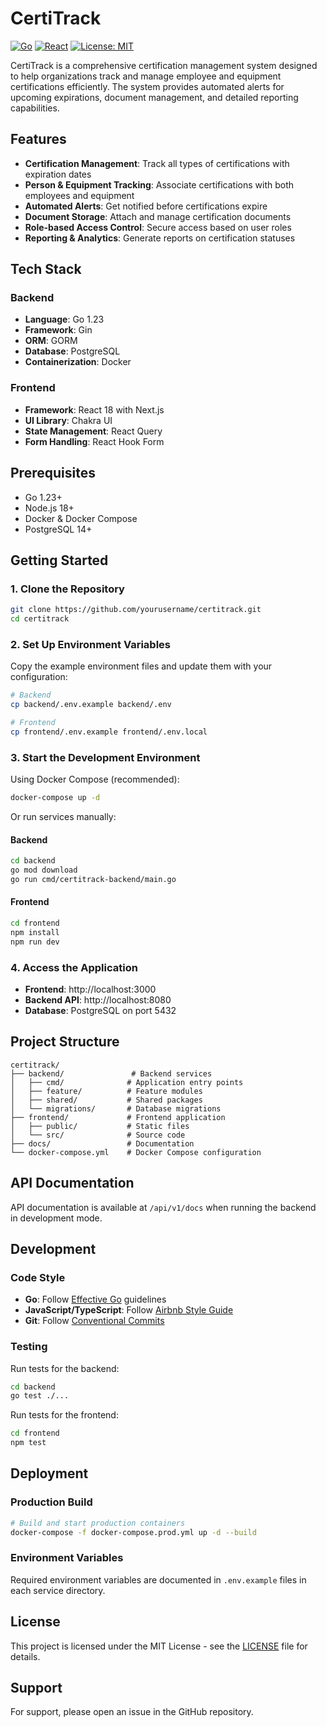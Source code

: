 # CertiTrack

[![Go](https://img.shields.io/badge/Go-1.23-blue.svg)](https://golang.org/)
[![React](https://img.shields.io/badge/React-18.x-61DAFB.svg)](https://reactjs.org/)
[![License: MIT](https://img.shields.io/badge/License-MIT-yellow.svg)](https://opensource.org/licenses/MIT)

CertiTrack is a comprehensive certification management system designed to help organizations track and manage employee and equipment certifications efficiently. The system provides automated alerts for upcoming expirations, document management, and detailed reporting capabilities.

## Features

- **Certification Management**: Track all types of certifications with expiration dates
- **Person & Equipment Tracking**: Associate certifications with both employees and equipment
- **Automated Alerts**: Get notified before certifications expire
- **Document Storage**: Attach and manage certification documents
- **Role-based Access Control**: Secure access based on user roles
- **Reporting & Analytics**: Generate reports on certification statuses

## Tech Stack

### Backend
- **Language**: Go 1.23
- **Framework**: Gin
- **ORM**: GORM
- **Database**: PostgreSQL
- **Containerization**: Docker

### Frontend
- **Framework**: React 18 with Next.js
- **UI Library**: Chakra UI
- **State Management**: React Query
- **Form Handling**: React Hook Form

## Prerequisites

- Go 1.23+
- Node.js 18+
- Docker & Docker Compose
- PostgreSQL 14+

## Getting Started

### 1. Clone the Repository

```bash
git clone https://github.com/yourusername/certitrack.git
cd certitrack
```

### 2. Set Up Environment Variables

Copy the example environment files and update them with your configuration:

```bash
# Backend
cp backend/.env.example backend/.env

# Frontend
cp frontend/.env.example frontend/.env.local
```

### 3. Start the Development Environment

Using Docker Compose (recommended):

```bash
docker-compose up -d
```

Or run services manually:

#### Backend

```bash
cd backend
go mod download
go run cmd/certitrack-backend/main.go
```

#### Frontend

```bash
cd frontend
npm install
npm run dev
```

### 4. Access the Application

- **Frontend**: http://localhost:3000
- **Backend API**: http://localhost:8080
- **Database**: PostgreSQL on port 5432

## Project Structure

```
certitrack/
├── backend/               # Backend services
│   ├── cmd/              # Application entry points
│   ├── feature/          # Feature modules
│   ├── shared/           # Shared packages
│   └── migrations/       # Database migrations
├── frontend/             # Frontend application
│   ├── public/           # Static files
│   └── src/              # Source code
├── docs/                 # Documentation
└── docker-compose.yml    # Docker Compose configuration
```

## API Documentation

API documentation is available at `/api/v1/docs` when running the backend in development mode.

## Development

### Code Style

- **Go**: Follow [Effective Go](https://golang.org/doc/effective_go.html) guidelines
- **JavaScript/TypeScript**: Follow [Airbnb Style Guide](https://github.com/airbnb/javascript)
- **Git**: Follow [Conventional Commits](https://www.conventionalcommits.org/)

### Testing

Run tests for the backend:

```bash
cd backend
go test ./...
```

Run tests for the frontend:

```bash
cd frontend
npm test
```

## Deployment

### Production Build

```bash
# Build and start production containers
docker-compose -f docker-compose.prod.yml up -d --build
```

### Environment Variables

Required environment variables are documented in `.env.example` files in each service directory.

## License

This project is licensed under the MIT License - see the [LICENSE](LICENSE) file for details.

## Support

For support, please open an issue in the GitHub repository.
